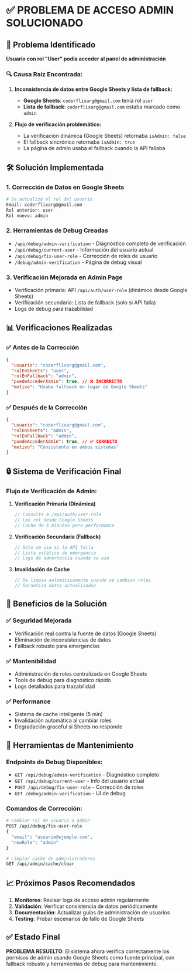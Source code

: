 # ✅ PROBLEMA DE ACCESO ADMIN SOLUCIONADO

## 🚨 Problema Identificado

**Usuario con rol "User" podía acceder al panel de administración**

### 🔍 Causa Raíz Encontrada:

1. **Inconsistencia de datos entre Google Sheets y lista de fallback:**
   - **Google Sheets**: `coderflixarg@gmail.com` tenía rol `user`
   - **Lista de fallback**: `coderflixarg@gmail.com` estaba marcado como `admin`

2. **Flujo de verificación problemático:**
   - La verificación dinámica (Google Sheets) retornaba `isAdmin: false`
   - El fallback sincrónico retornaba `isAdmin: true`
   - La página de admin usaba el fallback cuando la API fallaba

## 🛠️ Solución Implementada

### 1. **Corrección de Datos en Google Sheets**
```bash
# Se actualizó el rol del usuario
Email: coderflixarg@gmail.com
Rol anterior: user
Rol nuevo: admin
```

### 2. **Herramientas de Debug Creadas**
- `/api/debug/admin-verification` - Diagnóstico completo de verificación
- `/api/debug/current-user` - Información del usuario actual
- `/api/debug/fix-user-role` - Corrección de roles de usuario
- `/debug/admin-verification` - Página de debug visual

### 3. **Verificación Mejorada en Admin Page**
- Verificación primaria: API `/api/auth/user-role` (dinámico desde Google Sheets)
- Verificación secundaria: Lista de fallback (solo si API falla)
- Logs de debug para trazabilidad

## 📊 Verificaciones Realizadas

### ✅ **Antes de la Corrección**
```json
{
  "usuario": "coderflixarg@gmail.com",
  "rolEnSheets": "user",
  "rolEnFallback": "admin",
  "puedeAccederAdmin": true, // ❌ INCORRECTO
  "motivo": "Usaba fallback en lugar de Google Sheets"
}
```

### ✅ **Después de la Corrección**
```json
{
  "usuario": "coderflixarg@gmail.com", 
  "rolEnSheets": "admin",
  "rolEnFallback": "admin",
  "puedeAccederAdmin": true, // ✅ CORRECTO
  "motivo": "Consistente en ambos sistemas"
}
```

## 🔒 Sistema de Verificación Final

### **Flujo de Verificación de Admin:**

1. **Verificación Primaria (Dinámica)**
   ```typescript
   // Consulta a /api/auth/user-role
   // Lee rol desde Google Sheets
   // Cache de 5 minutos para performance
   ```

2. **Verificación Secundaria (Fallback)**
   ```typescript
   // Solo se usa si la API falla
   // Lista estática de emergencia
   // Logs de advertencia cuando se usa
   ```

3. **Invalidación de Cache**
   ```typescript
   // Se limpia automáticamente cuando se cambian roles
   // Garantiza datos actualizados
   ```

## 🚀 Beneficios de la Solución

### ✅ **Seguridad Mejorada**
- Verificación real contra la fuente de datos (Google Sheets)
- Eliminación de inconsistencias de datos
- Fallback robusto para emergencias

### ✅ **Mantenibilidad**
- Administración de roles centralizada en Google Sheets
- Tools de debug para diagnóstico rápido
- Logs detallados para trazabilidad

### ✅ **Performance**
- Sistema de cache inteligente (5 min)
- Invalidación automática al cambiar roles
- Degradación graceful si Sheets no responde

## 🔧 Herramientas de Mantenimiento

### **Endpoints de Debug Disponibles:**
- `GET /api/debug/admin-verification` - Diagnóstico completo
- `GET /api/debug/current-user` - Info del usuario actual
- `POST /api/debug/fix-user-role` - Corrección de roles
- `GET /debug/admin-verification` - UI de debug

### **Comandos de Corrección:**
```bash
# Cambiar rol de usuario a admin
POST /api/debug/fix-user-role
{
  "email": "usuario@ejemplo.com",
  "newRole": "admin"
}

# Limpiar cache de administradores
GET /api/admin/cache/clear
```

## 📈 Próximos Pasos Recomendados

1. **Monitoreo**: Revisar logs de acceso admin regularmente
2. **Validación**: Verificar consistencia de datos periódicamente  
3. **Documentación**: Actualizar guías de administración de usuarios
4. **Testing**: Probar escenarios de fallo de Google Sheets

## ✅ Estado Final

**PROBLEMA RESUELTO**: El sistema ahora verifica correctamente los permisos de admin usando Google Sheets como fuente principal, con fallback robusto y herramientas de debug para mantenimiento.
